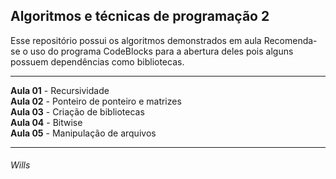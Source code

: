 ## Algoritmos e técnicas de programação 2

Esse repositório possui os algoritmos demonstrados em aula
Recomenda-se o uso do programa CodeBlocks para a abertura deles pois alguns possuem dependências como bibliotecas.

----------

**Aula 01** - Recursividade\
**Aula 02** - Ponteiro de ponteiro e matrizes\
**Aula 03** - Criação de bibliotecas\
**Aula 04** - Bitwise\
**Aula 05** - Manipulação de arquivos

----------
###### Wills
